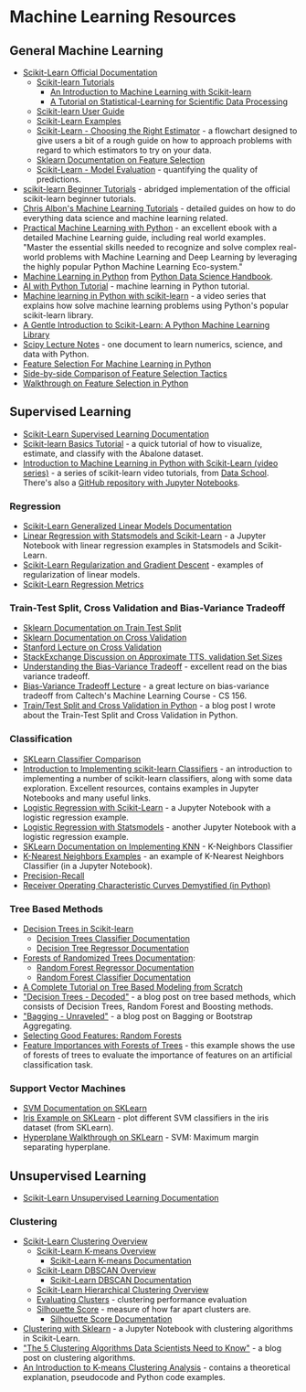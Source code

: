 # Machine Learning Resources

## General Machine Learning
- [Scikit-Learn Official Documentation](http://scikit-learn.org/stable/documentation.html)
  - [Scikit-learn Tutorials](http://scikit-learn.org/stable/tutorial/index.html)
    - [An Introduction to Machine Learning with Scikit-learn](http://scikit-learn.org/stable/tutorial/basic/tutorial.html)
    - [A Tutorial on Statistical-Learning for Scientific Data Processing](http://scikit-learn.org/stable/tutorial/statistical_inference/index.html)
  - [Scikit-learn User Guide](http://scikit-learn.org/stable/user_guide.html)
  - [Scikit-Learn Examples](http://scikit-learn.org/stable/auto_examples/index.html)
  - [Scikit-Learn - Choosing the Right Estimator](http://scikit-learn.org/stable/tutorial/machine_learning_map/) - a flowchart designed to give users a bit of a rough guide on how to approach problems with regard to which estimators to try on your data.
  - [Sklearn Documentation on Feature Selection](http://scikit-learn.org/stable/modules/feature_selection.html)
  - [Scikit-Learn - Model Evaluation](http://scikit-learn.org/stable/modules/model_evaluation.html#model-evaluation) - quantifying the quality of predictions.
- [scikit-learn Beginner Tutorials](https://github.com/mmmayo13/scikit-learn-beginners-tutorials) - abridged implementation of the official scikit-learn beginner tutorials.
- [Chris Albon's Machine Learning Tutorials](https://chrisalbon.com/#machine_learning) - detailed guides on how to do everything data science and machine learning related.
- [Practical Machine Learning with Python](https://github.com/dipanjanS/practical-machine-learning-with-python) - an excellent ebook with a detailed Machine Learning guide, including real world examples. "Master the essential skills needed to recognize and solve complex real-world problems with Machine Learning and Deep Learning by leveraging the highly popular Python Machine Learning Eco-system."
- [Machine Learning in Python](https://jakevdp.github.io/PythonDataScienceHandbook/#5.-Machine-Learning) from [Python Data Science Handbook](https://jakevdp.github.io/PythonDataScienceHandbook/index.html).
- [AI with Python Tutorial](https://www.tutorialspoint.com/artificial_intelligence_with_python/index.htm) - machine learning in Python tutorial.
- [Machine learning in Python with scikit-learn](https://www.youtube.com/playlist?list=PL5-da3qGB5ICeMbQuqbbCOQWcS6OYBr5A) - a video series that explains how solve machine learning problems using Python's popular scikit-learn library.  
- [A Gentle Introduction to Scikit-Learn: A Python Machine Learning Library](https://machinelearningmastery.com/a-gentle-introduction-to-scikit-learn-a-python-machine-learning-library/)
- [Scipy Lecture Notes](http://www.scipy-lectures.org) - one document to learn numerics, science, and data with Python.
- [Feature Selection For Machine Learning in Python](https://machinelearningmastery.com/feature-selection-machine-learning-python/)
- [Side-by-side Comparison of Feature Selection Tactics](http://blog.datadive.net/selecting-good-features-part-iv-stability-selection-rfe-and-everything-side-by-side/)
- [Walkthrough on Feature Selection in Python](https://www.dummies.com/programming/big-data/data-science/how-to-use-python-to-select-the-right-variables-for-data-science/)


## Supervised Learning
- [Scikit-Learn Supervised Learning Documentation](http://scikit-learn.org/stable/supervised_learning.html)
- [Scikit-learn Basics Tutorial](http://marcharper.codes/2016-01-24/Abalone.html) - a quick tutorial of how to visualize, estimate, and classify with the Abalone dataset.
- [Introduction to Machine Learning in Python with Scikit-Learn (video series)](https://www.dataschool.io/machine-learning-with-scikit-learn/) - a series of scikit-learn video tutorials, from [Data School](https://www.dataschool.io). There's also a [GitHub repository with Jupyter Notebooks](https://github.com/justmarkham/scikit-learn-videos).

### Regression
- [Scikit-Learn Generalized Linear Models Documentation](http://scikit-learn.org/stable/modules/linear_model.html)
- [Linear Regression with Statsmodels and Scikit-Learn](http://marcharper.codes/2016-06-14/Linear+Regression+with+Statsmodels+and+Scikit-Learn.html) - a Jupyter Notebook with linear regression examples in Statsmodels and Scikit-Learn.
- [Scikit-Learn Regularization and Gradient Descent](http://marcharper.codes/2016-06-21/Regularization+Examples.html) - examples of regularization of linear models.
- [Scikit-Learn Regression Metrics](http://scikit-learn.org/stable/modules/model_evaluation.html#regression-metrics)

### Train-Test Split, Cross Validation and Bias-Variance Tradeoff
- [Sklearn Documentation on Train Test Split](http://scikit-learn.org/stable/modules/generated/sklearn.model_selection.train_test_split.html)
- [Sklearn Documentation on Cross Validation](http://scikit-learn.org/stable/modules/cross_validation.html)
- [Stanford Lecture on Cross Validation](https://www.youtube.com/watch?v=_2ij6eaaSl0)
- [StackExchange Discussion on Approximate TTS, validation Set Sizes](https://stackoverflow.com/questions/13610074/is-there-a-rule-of-thumb-for-how-to-divide-a-dataset-into-training-and-validatio)
- [Understanding the Bias-Variance Tradeoff](http://scott.fortmann-roe.com/docs/BiasVariance.html) - excellent read on the bias variance tradeoff.
- [Bias-Variance Tradeoff Lecture](https://www.youtube.com/watch?v=zrEyxfl2-a8) - a great lecture on bias-variance tradeoff from Caltech's Machine Learning Course - CS 156.
- [Train/Test Split and Cross Validation in Python](https://towardsdatascience.com/train-test-split-and-cross-validation-in-python-80b61beca4b6) - a blog post I wrote about the Train-Test Split and Cross Validation in Python.

### Classification
- [SKLearn Classifier Comparison](http://scikit-learn.org/stable/auto_examples/classification/plot_classifier_comparison.html)
- [Introduction to Implementing scikit-learn Classifiers](https://github.com/mmmayo13/scikit-learn-classifiers) - an introduction to implementing a number of scikit-learn classifiers, along with some data exploration. Excellent resources, contains examples in Jupyter Notebooks and many useful links. 
- [Logistic Regression with Scikit-Learn](http://marcharper.codes/2016-06-27/Logistic+Regression.html) - a Jupyter Notebook with a logistic regression example.
- [Logistic Regression with Statsmodels](http://nbviewer.ipython.org/urls/raw.github.com/carljv/Will_it_Python/master/ARM/ch5/arsenic_wells_switching.ipynb) - another Jupyter Notebook with a logistic regression example.
- [SKLearn Documentation on Implementing KNN](http://scikit-learn.org/stable/modules/generated/sklearn.neighbors.KNeighborsClassifier.html) - K-Neighbors Classifier
- [K-Nearest Neighbors Examples](http://marcharper.codes/2016-06-22/Classification.html) - an example of K-Nearest Neighbors Classifier (in a Jupyter Notebook).
- [Precision-Recall](http://scikit-learn.org/stable/auto_examples/model_selection/plot_precision_recall.html#sphx-glr-auto-examples-model-selection-plot-precision-recall-py)
- [Receiver Operating Characteristic Curves Demystified (in Python)](https://www.kdnuggets.com/2018/07/receiver-operating-characteristic-curves-demystified-python.html)

### Tree Based Methods
- [Decision Trees in Scikit-learn](http://scikit-learn.org/stable/modules/tree.html)
  - [Decision Trees Classifier Documentation](http://scikit-learn.org/stable/modules/generated/sklearn.tree.DecisionTreeClassifier.html#sklearn.tree.DecisionTreeClassifier)
  - [Decision Tree Regressor Documentation](http://scikit-learn.org/stable/modules/generated/sklearn.tree.DecisionTreeRegressor.html#sklearn.tree.DecisionTreeRegressor)
- [Forests of Randomized Trees Documentation](http://scikit-learn.org/stable/modules/ensemble.html#forest):
  - [Random Forest Regressor Documentation](http://scikit-learn.org/stable/modules/generated/sklearn.ensemble.RandomForestRegressor.html)
  - [Random Forest Classifier Documentation](http://scikit-learn.org/stable/modules/generated/sklearn.ensemble.RandomForestClassifier.html)
- [A Complete Tutorial on Tree Based Modeling from Scratch](https://www.analyticsvidhya.com/blog/2016/04/complete-tutorial-tree-based-modeling-scratch-in-python/)
- ["Decision Trees - Decoded"](https://medium.com/data-science-group-iitr/decision-trees-decoded-c70b4f7ff542) - a blog post on tree based methods, which consists of Decision Trees, Random Forest and Boosting methods.
- ["Bagging - Unraveled"](https://medium.com/data-science-group-iitr/bagging-unraveled-8141ca078ccc) - a blog post on Bagging or Bootstrap Aggregating.
- [Selecting Good Features: Random Forests](http://blog.datadive.net/selecting-good-features-part-iii-random-forests/)
- [Feature Importances with Forests of Trees](http://scikit-learn.org/stable/auto_examples/ensemble/plot_forest_importances.html) - this example shows the use of forests of trees to evaluate the importance of features on an artificial classification task.

### Support Vector Machines
- [SVM Documentation on SKLearn](http://scikit-learn.org/stable/modules/svm.html)
- [Iris Example on SKLearn](http://scikit-learn.org/stable/auto_examples/svm/plot_iris.html#example-svm-plot-iris-py) - plot different SVM classifiers in the iris dataset (from SKLearn).
- [Hyperplane Walkthrough on SKLearn](http://scikit-learn.org/stable/auto_examples/svm/plot_separating_hyperplane.html#example-svm-plot-separating-hyperplane-py) - SVM: Maximum margin separating hyperplane.

## Unsupervised Learning
- [Scikit-Learn Unsupervised Learning Documentation](http://scikit-learn.org/stable/unsupervised_learning.html)

### Clustering
- [Scikit-Learn Clustering Overview](http://scikit-learn.org/stable/modules/clustering.html)
  - [Scikit-Learn K-means Overview](http://scikit-learn.org/stable/modules/clustering.html#k-means)
    - [Scikit-Learn K-means Documentation](http://scikit-learn.org/stable/modules/generated/sklearn.cluster.KMeans.html#sklearn.cluster.KMeans)
  - [Scikit-Learn DBSCAN Overview](http://scikit-learn.org/stable/modules/clustering.html#dbscan)
    - [Scikit-Learn DBSCAN Documentation](https://scikit-learn.org/stable/modules/generated/sklearn.cluster.DBSCAN.html)  
  - [Scikit-Learn Hierarchical Clustering Overview](http://scikit-learn.org/stable/modules/clustering.html#hierarchical-clustering)
  - [Evaluating Clusters](http://scikit-learn.org/stable/modules/clustering.html#clustering-performance-evaluation) - clustering performance evaluation
  - [Silhouette Score](http://scikit-learn.org/stable/modules/clustering.html#silhouette-coefficient) - measure of how far apart clusters are.
    - [Silhouette Score Documentation](http://scikit-learn.org/stable/modules/generated/sklearn.metrics.silhouette_score.html)
- [Clustering with Sklearn](http://marcharper.codes/2016-07-11/Clustering+with+Scikit-Learn.html) - a Jupyter Notebook with clustering algorithms in Scikit-Learn.
- ["The 5 Clustering Algorithms Data Scientists Need to Know"](https://towardsdatascience.com/the-5-clustering-algorithms-data-scientists-need-to-know-a36d136ef68) - a blog post on clustering algorithms.
- [An Introduction to K-means Clustering Analysis](http://blog.galvanize.com/introduction-k-means-cluster-analysis/) - contains a theoretical explanation, pseudocode and Python code examples.

